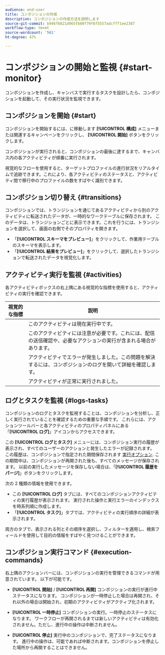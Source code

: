 ```yaml
---
audience: end-user
title: コンポジションの作成
description: コンポジションの作成方法を説明します
source-git-commit: b946f8821d965fb00f79f6f5557adcfff1ee2387
workflow-type: tm+mt
source-wordcount: '561'
ht-degree: 47%

---
```



# コンポジションの開始と監視 {#start-monitor}

コンポジションを作成し、キャンバスで実行するタスクを設計したら、コンポジションを起動して、その実行状況を監視できます。

## コンポジションを開始 {#start}

コンポジションを開始するには、に移動します **[!UICONTROL 構成]** メニューまたは関連するキャンペーンをクリックし、 **[!UICONTROL 開始]** ボタンをクリックします。

コンポジションが実行されると、コンポジションの最後に達するまで、キャンバス内の各アクティビティが順番に実行されます。

視覚的なフローを使用すると、ターゲットプロファイルの進行状況をリアルタイムで追跡できます。これにより、各アクティビティのステータスと、アクティビティ間で移行中のプロファイルの数をすばやく識別できます。

## コンポジション切り替え {#transitions}

コンポジションでは、トランジションを通じてあるアクティビティから別のアクティビティに転送されたデータが、一時的なワークテーブルに保存されます。 このデータは、トランジションごとに表示できます。これを行うには、トランジションを選択して、画面の右側でそのプロパティを開きます。

* 「**[!UICONTROL スキーマをプレビュー]**」をクリックして、作業用テーブルのスキーマを表示します。
* 「**[!UICONTROL 結果をプレビュー]**」をクリックして、選択したトランジションで転送されたデータを視覚化します。

## アクティビティ実行を監視 {#activities}

各アクティビティボックスの右上隅にある視覚的な指標を使用すると、アクティビティの実行を確認できます。

| 視覚的な指標 | 説明 |
|-----|------------|
|  | このアクティビティは現在実行中です。 |
|  | このアクティビティには注意が必要です。これには、配信の送信確認や、必要なアクションの実行が含まれる場合があります。 |
|  | アクティビティでエラーが発生しました。この問題を解決するには、コンポジションのログを開いて詳細を確認します。 |
|  | アクティビティが正常に実行されました。 |

## ログとタスクを監視 {#logs-tasks}

コンポジションのログとタスクを監視することは、コンポジションを分析し、正しく実行されていることを確認するための重要な手順です。 これらには、アクションツールバーと各アクティビティのプロパティパネルにある「**[!UICONTROL ログ]**」アイコンからアクセスできます。

この **[!UICONTROL ログとタスク]** メニューには、コンポジション実行の履歴が表示され、すべてのユーザーのアクションと発生したエラーが記録されます。 この履歴は、コンポジションで指定された期間保存されます [実行オプション](composition-settings.md). この期間中は、コンポジションが再開された後も、すべてのメッセージが保存されます。 以前の実行したメッセージを保存しない場合は、「**[!UICONTROL 履歴をパージ]**」ボタンをクリックします。

次の 2 種類の情報を使用できます。

* この **[!UICONTROL ログ]** タブには、すべてのコンポジションアクティビティの実行履歴が表示されます。 実行された操作と実行エラーのインデックスを時系列順に作成します。
* 「**[!UICONTROL タスク]**」タブでは、アクティビティの実行順序の詳細が表示されます。

両方のタブで、表示される列とその順序を選択し、フィルターを適用し、検索フィールドを使用して目的の情報をすばやく見つけることができます。

## コンポジション実行コマンド {#execution-commands}

右上隅のアクションバーには、コンポジションの実行を管理できるコマンドが用意されています。 以下が可能です。

* **[!UICONTROL 開始]** / **[!UICONTROL 再開]** コンポジションの実行が進行中ステータスになります。 コンポジションが一時停止した場合は再開され、それ以外の場合は開始され、初期のアクティビティがアクティブ化されます。

* **[!UICONTROL 一時停止]** コンポジションの実行。一時停止のステータスになります。 ワークフローが再開されるまでは新しいアクティビティは有効化されません。ただし、進行中の操作は中断されません。

* **[!UICONTROL 停止]** 実行中のコンポジションで、完了ステータスになります。 進行中の操作は、可能であれば中断されます。コンポジションを停止した場所から再開することはできません。

